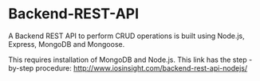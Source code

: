 # Backend-REST-API
A Backend REST API to perform CRUD operations is built using Node.js, Express, MongoDB and Mongoose.

This requires installation of MongoDB and Node.js.
This link has the step -by-step procedure: http://www.iosinsight.com/backend-rest-api-nodejs/
